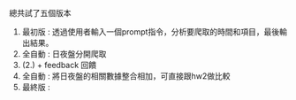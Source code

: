 總共試了五個版本
1. 最初版 : 透過使用者輸入一個prompt指令，分析要爬取的時間和項目，最後輸出結果。
2. 全自動 : 日夜盤分開爬取
3. (2.) + feedback 回饋
4. 全自動 : 將日夜盤的相關數據整合相加，可直接跟hw2做比較
5. 最終版 : 